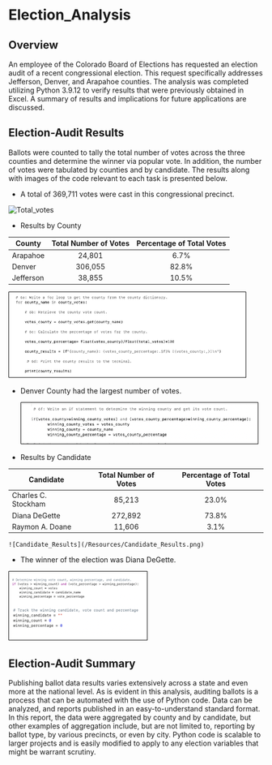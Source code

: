 # Election_Analysis

## Overview

An employee of the Colorado Board of Elections has requested an election audit of a recent congressional election. This request specifically addresses Jefferson, Denver, and Arapahoe counties. The analysis was completed utilizing Python 3.9.12 to verify results that were previously obtained in Excel. A summary of results and implications for future applications are discussed.

## Election-Audit Results 

Ballots were counted to tally the total number of votes across the three counties and determine the winner via popular vote. In addition, the number of votes were tabulated by counties and by candidate. The results along with images of the code relevant to each task is presented below.

  -	A total of 369,711 votes were cast in this congressional precinct.
  
  <img width="469" alt="Total_votes" src="https://user-images.githubusercontent.com/108107856/178786805-642d591d-fe57-4eaf-a2ee-624f10c1be0c.png" width="50%" height="50%">

  
  -	Results by County
  
| County    | Total Number of Votes | Percentage of Total Votes | 
|-----------|:---------------------:|:-------------------------:|
| Arapahoe  |         24,801        |            6.7%           |
| Denver    |        306,055        |           82.8%           |
| Jefferson |         38,855        |           10.5%           |


     
   ![County Results](/Resources/County_Results.png)
      
  
  - Denver County had the largest number of votes.
  
  
      ![Largest County](/Resources/Largest_County.png)

  
  
  - Results by Candidate

| Candidate           | Total Number of Votes | Percentage of Total Votes |
|---------------------|:---------------------:|:-------------------------:|
| Charles C. Stockham |         85,213        |           23.0%           |
| Diana DeGette       |        272,892        |           73.8%           |
| Raymon A. Doane     |         11,606        |            3.1%           |


    ![Candidate_Results](/Resources/Candidate_Results.png)
       
    

  - The winner of the election was Diana DeGette.
  
   ![Winner](/Resources/Winner.png)

## Election-Audit Summary

Publishing ballot data results  varies extensively across a state and even more at the national level. As is evident in this analysis, auditing ballots is a process that can be automated with the use of Python code. Data can be analyzed, and reports published in an easy-to-understand standard format. In this report, the data were aggregated by county and by candidate, but other examples of aggregation include, but are not limited to, reporting by ballot type, by various precincts, or even by city. Python code is scalable to larger projects and is easily modified to apply to any election variables that might be warrant scrutiny.




